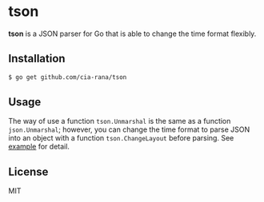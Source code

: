 # tson
**tson** is a JSON parser for Go that is able to change the time format flexibly.

## Installation

```sh
$ go get github.com/cia-rana/tson
```

## Usage

The way of use a function `tson.Unmarshal` is the same as a function `json.Unmarshal`; however, you can change the time format to parse JSON into an object with a function `tson.ChangeLayout` before parsing. See [example](https://github.com/cia-rana/tson/blob/master/_example/main.go) for detail.

## License
MIT
